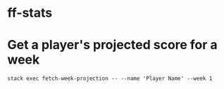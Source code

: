 # ff-stats

# Get a player's projected score for a week

`stack exec fetch-week-projection -- --name 'Player Name' --week 1`
